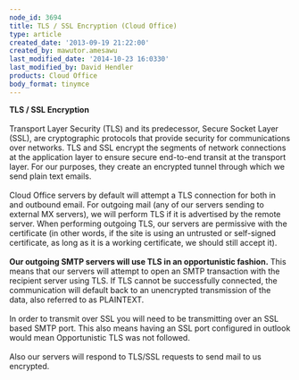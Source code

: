 ```yaml
---
node_id: 3694
title: TLS / SSL Encryption (Cloud Office)
type: article
created_date: '2013-09-19 21:22:00'
created_by: mawutor.amesawu
last_modified_date: '2014-10-23 16:0330'
last_modified_by: David Hendler
products: Cloud Office
body_format: tinymce
---
```


**TLS / SSL Encryption**\
 \
 Transport Layer Security (TLS) and its predecessor, Secure Socket Layer
(SSL), are cryptographic protocols that provide security for
communications over networks. TLS and SSL encrypt the segments of
network connections at the application layer to ensure secure end-to-end
transit at the transport layer.  For our purposes, they create an
encrypted tunnel through which we send plain text emails.\
 \
 Cloud Office servers by default will attempt a TLS connection for both
in and outbound email.  For outgoing mail (any of our servers sending to
external MX servers), we will perform TLS if it is advertised by the
remote server.  When performing outgoing TLS, our servers are permissive
with the certificate (in other words, if the site is using an untrusted
or self-signed certificate, as long as it is a working certificate, we
should still accept it).\
 \
 **Our outgoing SMTP servers will use TLS in an opportunistic fashion.**
This means that our servers will attempt to open an SMTP transaction
with the recipient server using TLS.  If TLS cannot be successfully
connected, the communication will default back to an unencrypted
transmission of the data, also referred to as PLAINTEXT.\
 \
 In order to transmit over SSL you will need to be transmitting over an
SSL based SMTP port. This also means having an SSL port configured in
outlook would mean Opportunistic TLS was not followed.\
 \
 Also our servers will respond to TLS/SSL requests to send mail to us
encrypted.

